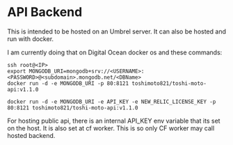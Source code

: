 # API Backend

This is intended to be hosted on an Umbrel server. It can also be hosted and run with docker.

I am currently doing that on Digital Ocean docker os and these commands:

```
ssh root@<IP>
export MONGODB_URI=mongodb+srv://<USERNAME>:<PASSWORD>@<subdomain>.mongodb.net/<DBName>
docker run -d -e MONGODB_URI -p 80:8121 toshimoto821/toshi-moto-api:v1.1.0

docker run -d -e MONGODB_URI -e API_KEY -e NEW_RELIC_LICENSE_KEY -p 80:8121 toshimoto821/toshi-moto-api:v1.1.0
```

For hosting public api, there is an internal API_KEY env variable that its set on the host. It is also set at cf worker. This is so only CF worker may call hosted backend.

<!-- build -->
<!-- build -->
